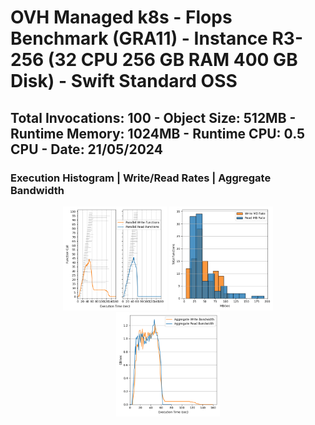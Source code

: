 # OVH Managed k8s  - Flops Benchmark (GRA11) - Instance R3-256 (32 CPU 256 GB RAM 400 GB Disk) - Swift Standard OSS

## Total Invocations: 100 - Object Size: 512MB - Runtime Memory: 1024MB - Runtime CPU: 0.5 CPU - Date: 21/05/2024
### Execution Histogram | Write/Read Rates | Aggregate Bandwidth
<p align="center">
  <img width="33%" src="100_execution.png"></img>
  <img width="33%" src="100_rates.png"></img>
  <img width="33%" src="100_agg_bdwth.png"></img>
</p>


